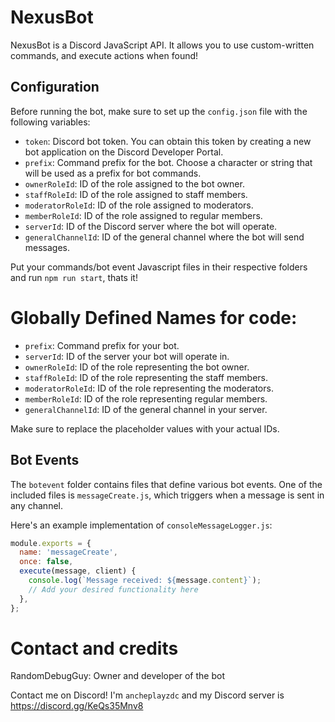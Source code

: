# NexusBot

NexusBot is a Discord JavaScript API. It allows you to use custom-written commands, and execute actions when found!

## Configuration

Before running the bot, make sure to set up the `config.json` file with the following variables:

- `token`: Discord bot token. You can obtain this token by creating a new bot application on the Discord Developer Portal.
- `prefix`: Command prefix for the bot. Choose a character or string that will be used as a prefix for bot commands.
- `ownerRoleId`: ID of the role assigned to the bot owner.
- `staffRoleId`: ID of the role assigned to staff members.
- `moderatorRoleId`: ID of the role assigned to moderators.
- `memberRoleId`: ID of the role assigned to regular members.
- `serverId`: ID of the Discord server where the bot will operate.
- `generalChannelId`: ID of the general channel where the bot will send messages.

Put your commands/bot event Javascript files in their respective folders and run `npm run start`, thats it!

# Globally Defined Names for code:

- `prefix`: Command prefix for your bot.
- `serverId`: ID of the server your bot will operate in.
- `ownerRoleId`: ID of the role representing the bot owner.
- `staffRoleId`: ID of the role representing the staff members.
- `moderatorRoleId`: ID of the role representing the moderators.
- `memberRoleId`: ID of the role representing regular members.
- `generalChannelId`: ID of the general channel in your server.

Make sure to replace the placeholder values with your actual IDs.

## Bot Events

The `botevent` folder contains files that define various bot events. One of the included files is `messageCreate.js`, which triggers when a message is sent in any channel.

Here's an example implementation of `consoleMessageLogger.js`:

```javascript
module.exports = {
  name: 'messageCreate',
  once: false,
  execute(message, client) {
    console.log(`Message received: ${message.content}`);
    // Add your desired functionality here
  },
};
```

# Contact and credits
RandomDebugGuy: Owner and developer of the bot

  Contact me on Discord! I'm `ancheplayzdc` and my Discord server is <https://discord.gg/KeQs35Mnv8>
